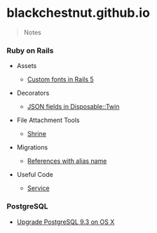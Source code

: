 # blackchestnut.github.io

> Notes

### Ruby on Rails
- Assets
  - [Custom fonts in Rails 5](https://github.com/blackchestnut/blackchestnut.github.io/issues/6)

- Decorators
  - [JSON fields in Disposable::Twin](https://github.com/blackchestnut/blackchestnut.github.io/issues/5)

- File Attachment Tools
  - [Shrine](https://github.com/blackchestnut/blackchestnut.github.io/issues/1)  

- Migrations
  - [References with alias name](https://github.com/blackchestnut/blackchestnut.github.io/issues/3)

- Useful Code
  - [Service](https://github.com/blackchestnut/blackchestnut.github.io/issues/2)
  
### PostgreSQL

- [Upgrade PostgreSQL 9.3 on OS X](https://github.com/blackchestnut/blackchestnut.github.io/issues/4)
